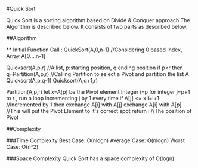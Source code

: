 #Quick Sort

Quick Sort is a sorting algorithm based on Divide & Conquer approach
The Algorithm is described below. It consists of two parts as described below.

##Algorithm

** Initial Function Call : QuickSort(A,0,n-1) //Considering 0 based Index, Array A[0....n-1]

Quicksort(A,p,r) //A:list, p:starting position, q:ending position
if p<r then
  q=Partition(A,p,r)  //Calling Partition to select a Pivot and partition the list A
  Quicksort(A,p,q-1)
  Quicksort(A,q+1,r)

Partition(A,p,r)
  let x=A[p] be the Pivot element
  Integer i=p
  for integer j=p+1 to r , run a loop incrementing j by 1 every time
    if A[j] <= x
      i=i+1 //Incremented by 1
      then exchange A[i] with A[j]
  exchange A[i] with A[p] //This will put the Pivot Element to it's correct spot
  return i //The position of Pivot  
  
##Complexity
  
###Time Complexity
Best Case: O(nlogn)
Average Case: O(nlogn)
Worst Case: O(n^2) 
  
###Space Complexity
Quick Sort has a space complexity of O(logn)


